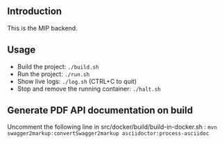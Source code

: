 ## Introduction

This is the MIP backend.

## Usage

* Build the project: `./build.sh`
* Run the project: `./run.sh`
* Show live logs: `./log.sh` (CTRL+C to quit)
* Stop and remove the running container: `./halt.sh`

## Generate PDF API documentation on build

Uncomment the following line in src/docker/build/build-in-docker.sh :
`mvn swagger2markup:convertSwagger2markup asciidoctor:process-asciidoc`
